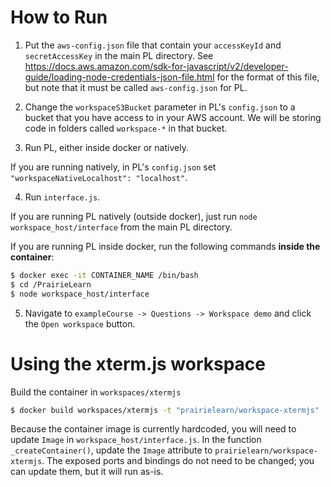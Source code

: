 # How to Run

1. Put the `aws-config.json` file that contain your `accessKeyId` and `secretAccessKey` in the main PL directory. See https://docs.aws.amazon.com/sdk-for-javascript/v2/developer-guide/loading-node-credentials-json-file.html for the format of this file, but note that it must be called `aws-config.json` for PL.

2. Change the `workspaceS3Bucket` parameter in PL's `config.json` to a bucket that you have access to in your AWS account. We will be storing code in folders called `workspace-*` in that bucket.

3. Run PL, either inside docker or natively.

If you are running natively, in PL's `config.json` set `"workspaceNativeLocalhost": "localhost"`.

4. Run `interface.js`.

If you are running PL natively (outside docker), just run `node workspace_host/interface` from the main PL directory.

If you are running PL inside docker, run the following commands **inside the container**:

```sh
$ docker exec -it CONTAINER_NAME /bin/bash
$ cd /PrairieLearn
$ node workspace_host/interface
```

5. Navigate to `exampleCourse -> Questions -> Workspace demo` and click the `Open workspace` button.

# Using the xterm.js workspace

Build the container in `workspaces/xtermjs`

```sh
$ docker build workspaces/xtermjs -t "prairielearn/workspace-xtermjs"
```

Because the container image is currently hardcoded, you will need to update `Image` in `workspace_host/interface.js`.
In the function `_createContainer()`, update the `Image` attribute to `prairielearn/workspace-xtermjs`.
The exposed ports and bindings do not need to be changed; you can update them, but it will run as-is.
